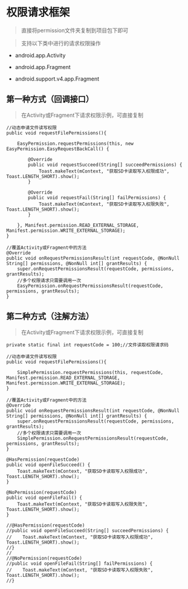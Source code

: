 # 权限请求框架

> 直接将permission文件夹复制到项目包下即可

> 支持以下类中进行的请求权限操作

* android.app.Activity

* android.app.Fragment

* android.support.v4.app.Fragment

## 第一种方式（回调接口）

> 在Activity或Fragment下请求权限示例，可直接复制

    //动态申请文件读写权限
    public void requestFilePermissions(){
		
        EasyPermission.requestPermissions(this, new EasyPermission.EasyRequestBackCall() {
            
            @Override
            public void requestSucceed(String[] succeedPermissions) {
                Toast.makeText(mContext, "获取SD卡读取写入权限成功", Toast.LENGTH_SHORT).show();
            }

            @Override
            public void requestFail(String[] failPermissions) {
                Toast.makeText(mContext, "获取SD卡读取写入权限失败", Toast.LENGTH_SHORT).show();
            }

        }, Manifest.permission.READ_EXTERNAL_STORAGE, Manifest.permission.WRITE_EXTERNAL_STORAGE);
    }

    //覆盖Activity或Fragment中的方法
    @Override
    public void onRequestPermissionsResult(int requestCode, @NonNull String[] permissions, @NonNull int[] grantResults) {
        super.onRequestPermissionsResult(requestCode, permissions, grantResults);
        //多个权限请求只需要调用一次
        EasyPermission.onRequestPermissionsResult(requestCode, permissions, grantResults);
    }

## 第二种方式（注解方法）

> 在Activity或Fragment下请求权限示例，可直接复制

    private static final int requestCode = 100;//文件读取权限请求码

    //动态申请文件读写权限
    public void requestFilePermissions(){

        SimplePermission.requestPermissions(this, requestCode, Manifest.permission.READ_EXTERNAL_STORAGE, Manifest.permission.WRITE_EXTERNAL_STORAGE);
    }

    //覆盖Activity或Fragment中的方法
    @Override
    public void onRequestPermissionsResult(int requestCode, @NonNull String[] permissions, @NonNull int[] grantResults) {
        super.onRequestPermissionsResult(requestCode, permissions, grantResults);
        //多个权限请求只需要调用一次
        SimplePermission.onRequestPermissionsResult(requestCode, permissions, grantResults);
    }

    @HasPermission(requestCode)
    public void openFileSucceed() {
        Toast.makeText(mContext, "获取SD卡读取写入权限成功", Toast.LENGTH_SHORT).show();
    }

    @NoPermission(requestCode)
    public void openFileFail() {
        Toast.makeText(mContext, "获取SD卡读取写入权限失败", Toast.LENGTH_SHORT).show();
    }

    //@HasPermission(requestCode)
    //public void openFileSucceed(String[] succeedPermissions) {
    //    Toast.makeText(mContext, "获取SD卡读取写入权限成功", Toast.LENGTH_SHORT).show();
    //}
	//
    //@NoPermission(requestCode)
    //public void openFileFail(String[] failPermissions) {
    //    Toast.makeText(mContext, "获取SD卡读取写入权限失败", Toast.LENGTH_SHORT).show();
    //}
